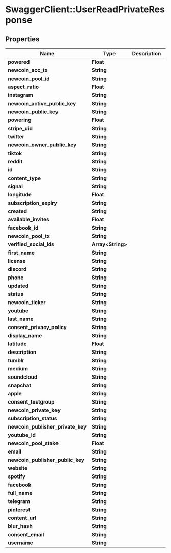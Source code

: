 # SwaggerClient::UserReadPrivateResponse

## Properties
Name | Type | Description | Notes
------------ | ------------- | ------------- | -------------
**powered** | **Float** |  | [optional] 
**newcoin_acc_tx** | **String** |  | [optional] 
**newcoin_pool_id** | **String** |  | [optional] 
**aspect_ratio** | **Float** |  | [optional] 
**instagram** | **String** |  | [optional] 
**newcoin_active_public_key** | **String** |  | [optional] 
**newcoin_public_key** | **String** |  | [optional] 
**powering** | **Float** |  | [optional] 
**stripe_uid** | **String** |  | [optional] 
**twitter** | **String** |  | [optional] 
**newcoin_owner_public_key** | **String** |  | [optional] 
**tiktok** | **String** |  | [optional] 
**reddit** | **String** |  | [optional] 
**id** | **String** |  | [optional] 
**content_type** | **String** |  | [optional] 
**signal** | **String** |  | [optional] 
**longitude** | **Float** |  | [optional] 
**subscription_expiry** | **String** |  | [optional] 
**created** | **String** |  | [optional] 
**available_invites** | **Float** |  | [optional] 
**facebook_id** | **String** |  | [optional] 
**newcoin_pool_tx** | **String** |  | [optional] 
**verified_social_ids** | **Array&lt;String&gt;** |  | [optional] 
**first_name** | **String** |  | [optional] 
**license** | **String** |  | [optional] 
**discord** | **String** |  | [optional] 
**phone** | **String** |  | [optional] 
**updated** | **String** |  | [optional] 
**status** | **String** |  | [optional] 
**newcoin_ticker** | **String** |  | [optional] 
**youtube** | **String** |  | [optional] 
**last_name** | **String** |  | [optional] 
**consent_privacy_policy** | **String** |  | [optional] 
**display_name** | **String** |  | [optional] 
**latitude** | **Float** |  | [optional] 
**description** | **String** |  | [optional] 
**tumblr** | **String** |  | [optional] 
**medium** | **String** |  | [optional] 
**soundcloud** | **String** |  | [optional] 
**snapchat** | **String** |  | [optional] 
**apple** | **String** |  | [optional] 
**consent_testgroup** | **String** |  | [optional] 
**newcoin_private_key** | **String** |  | [optional] 
**subscription_status** | **String** |  | [optional] 
**newcoin_publisher_private_key** | **String** |  | [optional] 
**youtube_id** | **String** |  | [optional] 
**newcoin_pool_stake** | **Float** |  | [optional] 
**email** | **String** |  | [optional] 
**newcoin_publisher_public_key** | **String** |  | [optional] 
**website** | **String** |  | [optional] 
**spotify** | **String** |  | [optional] 
**facebook** | **String** |  | [optional] 
**full_name** | **String** |  | [optional] 
**telegram** | **String** |  | [optional] 
**pinterest** | **String** |  | [optional] 
**content_url** | **String** |  | [optional] 
**blur_hash** | **String** |  | [optional] 
**consent_email** | **String** |  | [optional] 
**username** | **String** |  | [optional] 


